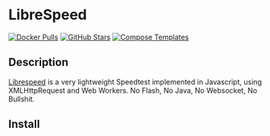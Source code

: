 # LibreSpeed

[![Docker Pulls](https://img.shields.io/docker/pulls/linuxserver/librespeed?style=flat-square&color=607D8B&label=docker%20pulls&logo=docker)](https://hub.docker.com/r/linuxserver/librespeed)
[![GitHub Stars](https://img.shields.io/github/stars/linuxserver/docker-librespeed?style=flat-square&color=607D8B&label=github%20stars&logo=github)](https://github.com/linuxserver/docker-librespeed)
[![Compose Templates](https://img.shields.io/static/v1?style=flat-square&color=607D8B&label=compose&message=templates)](https://github.com/GhostWriters/DockSTARTer/tree/master/compose/.apps/librespeed)

## Description

[Librespeed](https://github.com/librespeed/speedtest) is a very lightweight Speedtest implemented in Javascript, using XMLHttpRequest and Web Workers. No Flash, No Java, No Websocket, No Bullshit.

## Install
